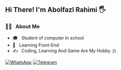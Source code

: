 <h2>Hi There! I'm Abolfazl Rahimi 🖐</h2>


<h3>👨‍💻 &nbsp; About Me</h3>

- 🎓 &nbsp; Student of computer In school
- 🌱 &nbsp; Learning Front-End
- ✍️ &nbsp; Coding, Learning And Game Are My Hobby :))


[![WhatsApp](https://img.shields.io/badge/WhatsApp-25D366.svg?logo=whatsapp&logoColor=white)](https://wa.me/989015938070)
[![Telegram](https://img.shields.io/badge/Telegram-184199.svg?logo=telegram&logoColor=white)](https://t.me/rahimia1385)
